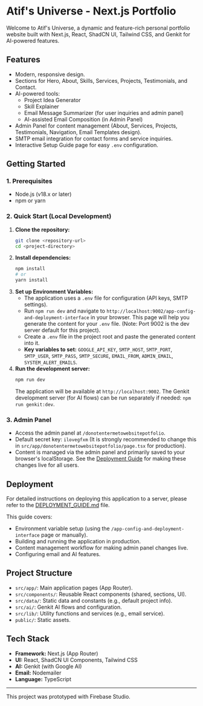
# Atif's Universe - Next.js Portfolio

Welcome to Atif's Universe, a dynamic and feature-rich personal portfolio website built with Next.js, React, ShadCN UI, Tailwind CSS, and Genkit for AI-powered features.

## Features

*   Modern, responsive design.
*   Sections for Hero, About, Skills, Services, Projects, Testimonials, and Contact.
*   AI-powered tools:
    *   Project Idea Generator
    *   Skill Explainer
    *   Email Message Summarizer (for user inquiries and admin panel)
    *   AI-assisted Email Composition (in Admin Panel)
*   Admin Panel for content management (About, Services, Projects, Testimonials, Navigation, Email Templates design).
*   SMTP email integration for contact forms and service inquiries.
*   Interactive Setup Guide page for easy `.env` configuration.

## Getting Started

### 1. Prerequisites

*   Node.js (v18.x or later)
*   npm or yarn

### 2. Quick Start (Local Development)

1.  **Clone the repository:**
    ```bash
    git clone <repository-url>
    cd <project-directory>
    ```
2.  **Install dependencies:**
    ```bash
    npm install
    # or
    yarn install
    ```
3.  **Set up Environment Variables:**
    *   The application uses a `.env` file for configuration (API keys, SMTP settings).
    *   Run `npm run dev` and navigate to `http://localhost:9002/app-config-and-deployment-interface` in your browser. This page will help you generate the content for your `.env` file. (Note: Port 9002 is the dev server default for this project).
    *   Create a `.env` file in the project root and paste the generated content into it.
    *   **Key variables to set:** `GOOGLE_API_KEY`, `SMTP_HOST`, `SMTP_PORT`, `SMTP_USER`, `SMTP_PASS`, `SMTP_SECURE`, `EMAIL_FROM`, `ADMIN_EMAIL`, `SYSTEM_ALERT_EMAILS`.
4.  **Run the development server:**
    ```bash
    npm run dev
    ```
    The application will be available at `http://localhost:9002`.
    The Genkit development server (for AI flows) can be run separately if needed: `npm run genkit:dev`.

### 3. Admin Panel

*   Access the admin panel at `/donotentermetowebsitepotfolio`.
*   Default secret key: `ilovegfxm` (It is strongly recommended to change this in `src/app/donotentermetowebsitepotfolio/page.tsx` for production).
*   Content is managed via the admin panel and primarily saved to your browser's localStorage. See the [Deployment Guide](./DEPLOYMENT_GUIDE.md) for making these changes live for all users.

## Deployment

For detailed instructions on deploying this application to a server, please refer to the [DEPLOYMENT_GUIDE.md](./DEPLOYMENT_GUIDE.md) file.

This guide covers:
*   Environment variable setup (using the `/app-config-and-deployment-interface` page or manually).
*   Building and running the application in production.
*   Content management workflow for making admin panel changes live.
*   Configuring email and AI features.

## Project Structure

*   `src/app/`: Main application pages (App Router).
*   `src/components/`: Reusable React components (shared, sections, UI).
*   `src/data/`: Static data and constants (e.g., default project info).
*   `src/ai/`: Genkit AI flows and configuration.
*   `src/lib/`: Utility functions and services (e.g., email service).
*   `public/`: Static assets.

## Tech Stack

*   **Framework:** Next.js (App Router)
*   **UI:** React, ShadCN UI Components, Tailwind CSS
*   **AI:** Genkit (with Google AI)
*   **Email:** Nodemailer
*   **Language:** TypeScript

---

This project was prototyped with Firebase Studio.